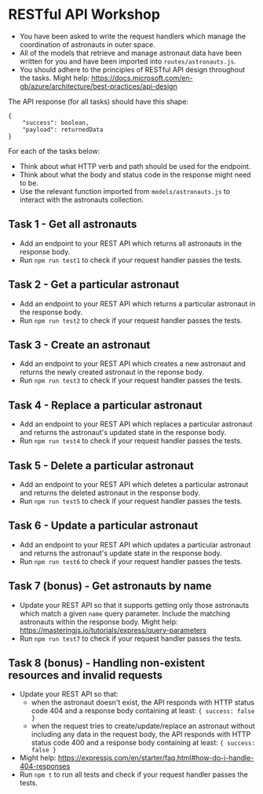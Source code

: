 # RESTful API Workshop

- You have been asked to write the request handlers which manage the coordination of astronauts in outer space.
- All of the models that retrieve and manage astronaut data have been written for you and have been imported into `routes/astronauts.js`.
- You should adhere to the principles of RESTful API design throughout the tasks. Might help: https://docs.microsoft.com/en-gb/azure/architecture/best-practices/api-design

The API response (for all tasks) should have this shape:

```
{
    "success": boolean,
    "payload": returnedData
}
```

For each of the tasks below:

- Think about what HTTP verb and path should be used for the endpoint.
- Think about what the body and status code in the response might need to be.
- Use the relevant function imported from `models/astronauts.js` to interact with the astronauts collection.

## Task 1 - Get all astronauts

- Add an endpoint to your REST API which returns all astronauts in the response body.
- Run `npm run test1` to check if your request handler passes the tests.

## Task 2 - Get a particular astronaut

- Add an endpoint to your REST API which returns a particular astronaut in the response body.
- Run `npm run test2` to check if your request handler passes the tests.

## Task 3 - Create an astronaut

- Add an endpoint to your REST API which creates a new astronaut and returns the newly created astronaut in the reponse body.
- Run `npm run test3` to check if your request handler passes the tests.

## Task 4 - Replace a particular astronaut

- Add an endpoint to your REST API which replaces a particular astronaut and returns the astronaut's updated state in the response body.
- Run `npm run test4` to check if your request handler passes the tests.

## Task 5 - Delete a particular astronaut

- Add an endpoint to your REST API which deletes a particular astronaut and returns the deleted astronaut in the response body.
- Run `npm run test5` to check if your request handler passes the tests.

## Task 6 - Update a particular astronaut

- Add an endpoint to your REST API which updates a particular astronaut and returns the astronaut's update state in the response body.
- Run `npm run test6` to check if your request handler passes the tests.

## Task 7 (bonus) - Get astronauts by name

- Update your REST API so that it supports getting only those astronauts which match a given `name` query parameter. Include the matching astronauts within the response body. Might help: https://masteringjs.io/tutorials/express/query-parameters
- Run `npm run test7` to check if your request handler passes the tests.

## Task 8 (bonus) - Handling non-existent resources and invalid requests

- Update your REST API so that:
  - when the astronaut doesn't exist, the API responds with HTTP status code 404 and a response body containing at least: `{ success: false }`
  - when the request tries to create/update/replace an astronaut without including any data in the request body, the API responds with HTTP status code 400 and a response body containing at least: `{ success: false }`
- Might help: https://expressjs.com/en/starter/faq.html#how-do-i-handle-404-responses
- Run `npm t` to run all tests and check if your request handler passes the tests.

